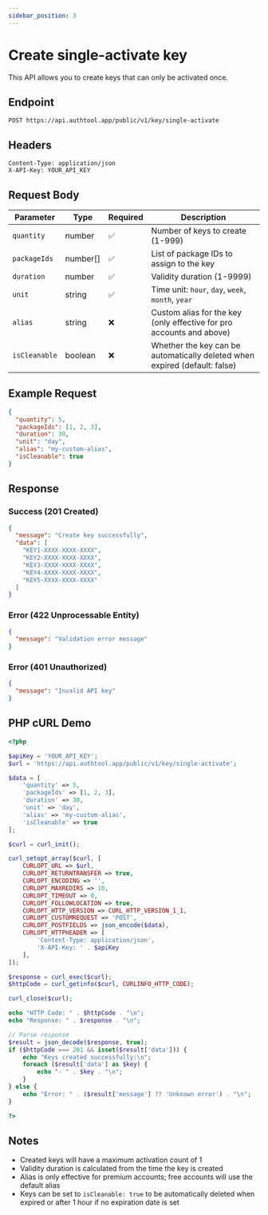 ```yaml
---
sidebar_position: 3
---
```


# Create single-activate key

This API allows you to create keys that can only be activated once.

## Endpoint

```
POST https://api.authtool.app/public/v1/key/single-activate
```

## Headers

```
Content-Type: application/json
X-API-Key: YOUR_API_KEY
```

## Request Body

| Parameter     | Type     | Required | Description                                                                |
| ------------- | -------- | -------- | -------------------------------------------------------------------------- |
| `quantity`    | number   | ✅       | Number of keys to create (1-999)                                           |
| `packageIds`  | number[] | ✅       | List of package IDs to assign to the key                                   |
| `duration`    | number   | ✅       | Validity duration (1-9999)                                                 |
| `unit`        | string   | ✅       | Time unit: `hour`, `day`, `week`, `month`, `year`                          |
| `alias`       | string   | ❌       | Custom alias for the key (only effective for pro accounts and above)       |
| `isCleanable` | boolean  | ❌       | Whether the key can be automatically deleted when expired (default: false) |

## Example Request

```json
{
  "quantity": 5,
  "packageIds": [1, 2, 3],
  "duration": 30,
  "unit": "day",
  "alias": "my-custom-alias",
  "isCleanable": true
}
```

## Response

### Success (201 Created)

```json
{
  "message": "Create key successfully",
  "data": [
    "KEY1-XXXX-XXXX-XXXX",
    "KEY2-XXXX-XXXX-XXXX",
    "KEY3-XXXX-XXXX-XXXX",
    "KEY4-XXXX-XXXX-XXXX",
    "KEY5-XXXX-XXXX-XXXX"
  ]
}
```

### Error (422 Unprocessable Entity)

```json
{
  "message": "Validation error message"
}
```

### Error (401 Unauthorized)

```json
{
  "message": "Invalid API key"
}
```

## PHP cURL Demo

```php
<?php

$apiKey = 'YOUR_API_KEY';
$url = 'https://api.authtool.app/public/v1/key/single-activate';

$data = [
    'quantity' => 5,
    'packageIds' => [1, 2, 3],
    'duration' => 30,
    'unit' => 'day',
    'alias' => 'my-custom-alias',
    'isCleanable' => true
];

$curl = curl_init();

curl_setopt_array($curl, [
    CURLOPT_URL => $url,
    CURLOPT_RETURNTRANSFER => true,
    CURLOPT_ENCODING => '',
    CURLOPT_MAXREDIRS => 10,
    CURLOPT_TIMEOUT => 0,
    CURLOPT_FOLLOWLOCATION => true,
    CURLOPT_HTTP_VERSION => CURL_HTTP_VERSION_1_1,
    CURLOPT_CUSTOMREQUEST => 'POST',
    CURLOPT_POSTFIELDS => json_encode($data),
    CURLOPT_HTTPHEADER => [
        'Content-Type: application/json',
        'X-API-Key: ' . $apiKey
    ],
]);

$response = curl_exec($curl);
$httpCode = curl_getinfo($curl, CURLINFO_HTTP_CODE);

curl_close($curl);

echo "HTTP Code: " . $httpCode . "\n";
echo "Response: " . $response . "\n";

// Parse response
$result = json_decode($response, true);
if ($httpCode === 201 && isset($result['data'])) {
    echo "Keys created successfully:\n";
    foreach ($result['data'] as $key) {
        echo "- " . $key . "\n";
    }
} else {
    echo "Error: " . ($result['message'] ?? 'Unknown error') . "\n";
}

?>
```

## Notes

- Created keys will have a maximum activation count of 1
- Validity duration is calculated from the time the key is created
- Alias is only effective for premium accounts; free accounts will use the default alias
- Keys can be set to `isCleanable: true` to be automatically deleted when expired or after 1 hour if no expiration date is set
